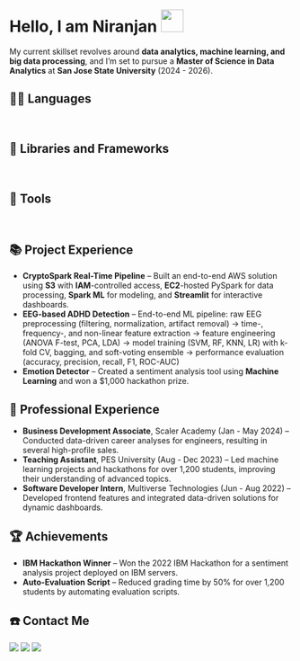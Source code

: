 # Hello, I am Niranjan <img src="https://raw.githubusercontent.com/iampavangandhi/iampavangandhi/master/gifs/Hi.gif" height="40px" width="40px">

My current skillset revolves around **data analytics, machine learning, and big data processing**, and I’m set to pursue a **Master of Science in Data Analytics** at **San Jose State University** (2024 - 2026).

## 👨‍💻 Languages
<a href=""><img alt="" src="https://img.shields.io/badge/Python-3776AB?style=for-the-badge&logo=python&logoColor=white" /></a>
<a href=""><img alt="" src="https://img.shields.io/badge/SQL-4479A1?style=for-the-badge&logo=postgresql&logoColor=white" /></a>
<a href=""><img alt="" src="https://img.shields.io/badge/HTML5-E34F26?style=for-the-badge&logo=html5&logoColor=white" /></a>
<a href=""><img alt="" src="https://img.shields.io/badge/CSS3-1572B6?style=for-the-badge&logo=css3&logoColor=white" /></a>

## 🧰 Libraries and Frameworks
<a href=""><img alt="" src="https://img.shields.io/badge/Apache_Spark-E25A1C?style=for-the-badge&logo=apache-spark&logoColor=white" /></a>
<a href=""><img alt="" src="https://img.shields.io/badge/Apache_Airflow-017CEE?style=for-the-badge&logo=apache-airflow&logoColor=white" /></a>
<a href=""><img alt="" src="https://img.shields.io/badge/Pandas-150458?style=for-the-badge&logo=pandas&logoColor=white" /></a>
<a href=""><img alt="" src="https://img.shields.io/badge/Matplotlib-11557C?style=for-the-badge&logo=python&logoColor=white" /></a>

## 🔧 Tools
<a href=""><img alt="" src="https://img.shields.io/badge/Tableau-E97627?style=for-the-badge&logo=tableau&logoColor=white" /></a>
<a href=""><img alt="" src="https://img.shields.io/badge/PostgreSQL-336791?style=for-the-badge&logo=postgresql&logoColor=white" /></a>
<a href=""><img alt="" src="https://img.shields.io/badge/Snowflake-29B5E8?style=for-the-badge&logo=snowflake&logoColor=white" /></a>
<a href=""><img alt="" src="https://img.shields.io/badge/Looker-4285F4?style=for-the-badge&logo=looker&logoColor=white" /></a>

## 📚 Project Experience
- **CryptoSpark Real-Time Pipeline** – Built an end-to-end AWS solution using **S3** with **IAM**-controlled access, **EC2**-hosted PySpark for data processing, **Spark ML** for modeling, and **Streamlit** for interactive dashboards.
- **EEG-based ADHD Detection** – End-to-end ML pipeline: raw EEG preprocessing (filtering, normalization, artifact removal) → time-, frequency-, and non-linear feature extraction → feature engineering (ANOVA F-test, PCA, LDA) → model training (SVM, RF, KNN, LR) with k-fold CV, bagging, and soft-voting ensemble → performance evaluation (accuracy, precision, recall, F1, ROC-AUC)
- **Emotion Detector** – Created a sentiment analysis tool using **Machine Learning** and won a $1,000 hackathon prize.

## 🏢 Professional Experience
- **Business Development Associate**, Scaler Academy (Jan - May 2024) – Conducted data-driven career analyses for engineers, resulting in several high-profile sales.
- **Teaching Assistant**, PES University (Aug - Dec 2023) – Led machine learning projects and hackathons for over 1,200 students, improving their understanding of advanced topics.
- **Software Developer Intern**, Multiverse Technologies (Jun - Aug 2022) – Developed frontend features and integrated data-driven solutions for dynamic dashboards.

## 🏆 Achievements
- **IBM Hackathon Winner** – Won the 2022 IBM Hackathon for a sentiment analysis project deployed on IBM servers.
- **Auto-Evaluation Script** – Reduced grading time by 50% for over 1,200 students by automating evaluation scripts.

## ☎️ Contact Me
<a href = "https://www.instagram.com/niranjanrao07/" ><img src="https://img.shields.io/badge/Instagram-E4405F?style=for-the-badge&logo=instagram&logoColor=white"/></a>
<a href = "https://www.linkedin.com/in/niranjan-rao-cali/" ><img src="https://img.shields.io/badge/LinkedIn-0077B5?style=for-the-badge&logo=linkedin&logoColor=white"/></a>
<a href = "https://wa.me/7795480136" ><img src="https://img.shields.io/badge/WhatsApp-25D366?style=for-the-badge&logo=whatsapp&logoColor=white" /></a>
